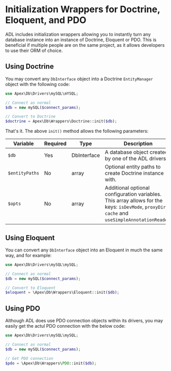 
# Initialization Wrappers for Doctrine, Eloquent, and PDO

ADL includes initialization wrappers allowing you to instantly turn any database instance into an instance of Doctrine, Eloquent or PDO.  This is beneficial if multiple people are on the same project, as it allows developers to use their ORM of choice.


## Using Doctrine

You may convert any `DbInterface` object into a Doctrine `EntityManager` object with the following code:

~~~php
use Apex\Db\Drivers\mySQL\mYSQL;

// Connect as normal
$db = new mySQL($connect_params);

// Convert to Doctrine
$doctrine = Apex\Db\Wrappers\Doctrine::init($db);
~~~


That's it.  The above `init()` method allows the following parameters:

Variable | Required | Type | Description
------------- |------------- |------------- |------------- 
`$db` | Yes | DbInterface | A database object created by one of the ADL drivers.
`$entityPaths` | No | array | Optional entity paths to create Doctrine instance with.
`$opts` | No | array | Additional optional configuration variables.  This array allows for the keys:  `isDevMode`, `proxyDir`, `cache` and `useSimpleAnnotationReader`.


## Using Eloquent

You can convert any `DbInterface` object into an Eloquent in much the same way, and for example:

~~~php
use Apex\Db\Drivers\mySQL\mySQL;

// Connect as normal
$db = new mySQL($connect_params);

// Convert to Eloquent
$eloquent = \Apex\Db\Wrappers\Eloquent::init($db);
~~~


## Using PDO

Although ADL does use PDO connection objects within its drivers, you may easily get the actul PDO connection with the below code:

~~~php
use Apex\Db\Drivers\mySQL\mySQL;

// Connect as normal
$db = new mySQL($connect_params);

// Get PDO connection
$pdo = \Apex\Db\Wrappers\PDO::init($db);
~~~



